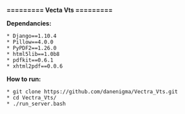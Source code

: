 **========= Vecta Vts =========**

**Dependancies:**
    
    * Django==1.10.4
    * Pillow==4.0.0
    * PyPDF2==1.26.0
    * html5lib==1.0b8
    * pdfkit==0.6.1
    * xhtml2pdf==0.0.6

**How to run:**

    * git clone https://github.com/danenigma/Vectra_Vts.git
    * cd Vectra_Vts/
    * ./run_server.bash
